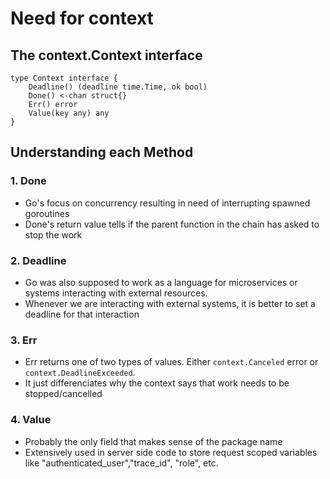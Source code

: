 # Need for context 

## The context.Context interface 

```
type Context interface {
    Deadline() (deadline time.Time, ok bool)
    Done() <-chan struct{}
    Err() error
    Value(key any) any
}   
```

## Understanding each Method

### 1. Done
- Go's focus on concurrency resulting in need of interrupting spawned goroutines 
- Done's return value tells if the parent function in the chain has asked to stop the work 

### 2. Deadline
- Go was also supposed to work as a language for microservices or systems interacting with external resources.
- Whenever we are interacting with external systems, it is better to set a deadline for that interaction 


### 3. Err 
- Err returns one of two types of values. Either `context.Canceled` error or `context.DeadlineExceeded`.
- It just differenciates why the context says that work needs to be stopped/cancelled

### 4. Value
- Probably the only field that makes sense of the package name
- Extensively used in server side code to store request scoped variables like "authenticated_user","trace_id", "role", etc.
